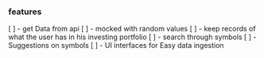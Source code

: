 ### features
  [ ] - get Data from api
    [ ] - mocked with random values
  [ ] - keep records of what the user has in his investing portfolio
  [ ] - search through symbols
  [ ] - Suggestions on symbols
  [ ] - UI interfaces for Easy data ingestion 